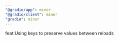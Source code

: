 ```yaml
---
"@gradio/app": minor
"@gradio/client": minor
"gradio": minor
---
```


feat:Using keys to preserve values between reloads
